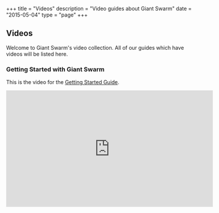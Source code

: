+++
title = "Videos"
description = "Video guides about Giant Swarm"
date = "2015-05-04"
type = "page"
+++

## Videos
Welcome to Giant Swarm's video collection. All of our guides which have videos will be listed here.

### Getting Started with Giant Swarm
This is the video for the [Getting Started Guide](#getting-started).

<iframe width="560" height="315" src="https://www.youtube.com/embed/MMr8e4usMGs" frameborder="0" allowfullscreen></iframe>
